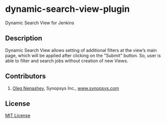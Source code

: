 dynamic-search-view-plugin
==========================

Dynamic Search View for Jenkins

Description
--------
Dynamic Search View allows setting of additional filters at the view’s main page, which will be applied after clicking on the "Submit" button. So, user is able to filter and search jobs without creation of new Views.

Contributors
--------
1. [Oleg Nenashev][2], Synopsys Inc., www.synopsys.com

License
--------
[MIT License][1]

[1]: http://www.opensource.org/licenses/mit-license.php
[2]: https://github.com/oleg-nenashev
